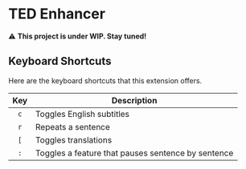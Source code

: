 # TED Enhancer
⚠️ **This project is under WIP. Stay tuned!**

## Keyboard Shortcuts
Here are the keyboard shortcuts that this extension offers.

| Key | Description                                        |
| :-: | -------------------------------------------------- |
| `c` | Toggles English subtitles                          |
| `r` | Repeats a sentence                                 |
| `[` | Toggles translations                               |
| `:` | Toggles a feature that pauses sentence by sentence |
